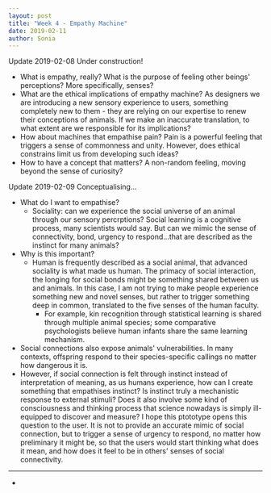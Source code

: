 ```yaml
---
layout: post
title: "Week 4 - Empathy Machine"
date: 2019-02-11
author: Sonia
---
```


Update 2019-02-08
Under construction!

- What is empathy, really? What is the purpose of feeling other beings' perceptions? More specifically, senses?
- What are the ethical implications of empathy machine? As designers we are introducing a new sensory experience to users, something completely new to them - they are relying on our expertise to renew their conceptions of animals. If we make an inaccurate translation, to what extent are we responsible for its implications?
- How about machines that empathise pain? Pain is a powerful feeling that triggers a sense of commonness and unity. However, does ethical constrains limit us from developing such ideas?
- How to have a concept that matters? A non-random feeling, moving beyond the sense of curiosity? 

Update 2019-02-09
Conceptualising...
- What do I want to empathise?
  - Sociality: can we experience the social universe of an animal through our sensory percrptions? Social learning is a cognitive process, many scientists would say. But can we mimic the sense of connectivity, bond, urgency to respond...that are described as the instinct for many animals?
- Why is this important?
  - Human is frequently described as a social animal, that advanced sociality is what made us human. The primacy of social interaction, the longing for social bonds might be something shared between us and animals. In this case, I am not trying to make people experience something new and novel senses, but rather to trigger something deep in common, translated to the five senses of the human faculty. 
    - For example, kin recognition through statistical learning is shared through multiple animal species; some comparative psychologists believe human infants share the same learning mechanism.
 - Social connections also expose animals' vulnerabilities. In many contexts, offspring respond to their species-specific callings no matter how dangerous it is. 
 - However, if social connection is felt through instinct instead of interpretation of meaning, as us humans experience, how can I create something that empathises instinct? Is instinct truly a mechanistic response to external stimuli? Does it also involve some kind of consciousness and thinking process that science nowadays is simply ill-equipped to discover and measure? I hope this ptototype opens this question to the user. It is not to provide an accurate mimic of social connection, but to trigger a sense of urgency to respond, no matter how preliminary it might be, so that the users would start thinking what does it mean, and how does it feel to be in others' senses of social connectivity.
***
- 
  
